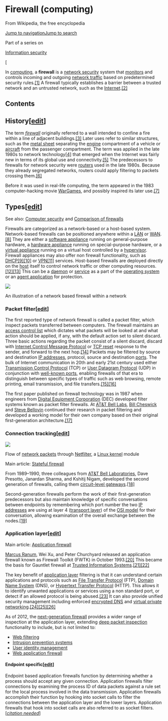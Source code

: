 # Firewall (computing)

From Wikipedia, the free encyclopedia

[Jump to navigation](https://en.wikipedia.org/wiki/Firewall_%28computing%29#mw-head)[Jump to search](https://en.wikipedia.org/wiki/Firewall_%28computing%29#searchInput)

Part of a series on

[Information security](https://en.wikipedia.org/wiki/Information_security "Information security")

[

In  [computing](https://en.wikipedia.org/wiki/Computing "Computing"), a  **firewall**  is a  [network security](https://en.wikipedia.org/wiki/Network_security "Network security")  system that  [monitors](https://en.wikipedia.org/wiki/Network_monitoring "Network monitoring")  and controls incoming and outgoing  [network traffic](https://en.wikipedia.org/wiki/Network_traffic "Network traffic")  based on predetermined security rules.[[1]](https://en.wikipedia.org/wiki/Firewall_%28computing%29#cite_note-1)  A firewall typically establishes a barrier between a trusted network and an untrusted network, such as the  [Internet](https://en.wikipedia.org/wiki/Internet "Internet").[[2]](https://en.wikipedia.org/wiki/Firewall_%28computing%29#cite_note-Oppliger_1997_94-2)

## Contents



## History[[edit](https://en.wikipedia.org/w/index.php?title=Firewall_(computing)&action=edit&section=1 "Edit section: History")]

The term  _[firewall](https://en.wikipedia.org/wiki/Firewall_(construction) "Firewall (construction)")_  originally referred to a wall intended to confine a fire within a line of adjacent buildings.[[3]](https://en.wikipedia.org/wiki/Firewall_%28computing%29#cite_note-3)  Later uses refer to similar structures, such as the  [metal sheet](https://en.wikipedia.org/wiki/Firewall_(engine) "Firewall (engine)")  separating the  [engine](https://en.wikipedia.org/wiki/Engine "Engine")  compartment of a vehicle or  [aircraft](https://en.wikipedia.org/wiki/Aircraft "Aircraft")  from the passenger compartment. The term was applied in the late 1980s to network technology[[4]](https://en.wikipedia.org/wiki/Firewall_%28computing%29#cite_note-cheskwick1994-4)  that emerged when the Internet was fairly new in terms of its global use and connectivity.[[5]](https://en.wikipedia.org/wiki/Firewall_%28computing%29#cite_note-5)  The predecessors to firewalls for network security were  [routers](https://en.wikipedia.org/wiki/Router_(computing) "Router (computing)")  used in the late 1980s. Because they already segregated networks, routers could apply filtering to packets crossing them.[[6]](https://en.wikipedia.org/wiki/Firewall_%28computing%29#cite_note-report_unm-6)

Before it was used in real-life computing, the term appeared in the 1983 computer-hacking movie  [WarGames](https://en.wikipedia.org/wiki/WarGames "WarGames"), and possibly inspired its later use.[[7]](https://en.wikipedia.org/wiki/Firewall_%28computing%29#cite_note-7)

## Types[[edit](https://en.wikipedia.org/w/index.php?title=Firewall_(computing)&action=edit&section=2 "Edit section: Types")]

See also:  [Computer security](https://en.wikipedia.org/wiki/Computer_security "Computer security")  and  [Comparison of firewalls](https://en.wikipedia.org/wiki/Comparison_of_firewalls "Comparison of firewalls")

Firewalls are categorized as a network-based or a host-based system. Network-based firewalls can be positioned anywhere within a  [LAN](https://en.wikipedia.org/wiki/Local_area_network "Local area network")  or  [WAN](https://en.wikipedia.org/wiki/Wide_area_network "Wide area network").[[8]](https://en.wikipedia.org/wiki/Firewall_%28computing%29#cite_note-8)  They are either a  [software appliance](https://en.wikipedia.org/wiki/Software_appliance "Software appliance")  running on general-purpose hardware, a  [hardware appliance](https://en.wikipedia.org/wiki/Computer_appliance#Types_of_appliances "Computer appliance")  running on special-purpose hardware, or a  [virtual appliance](https://en.wikipedia.org/wiki/Virtual_appliance "Virtual appliance")  running on a virtual host controlled by a  [hypervisor](https://en.wikipedia.org/wiki/Hypervisor "Hypervisor"). Firewall appliances may also offer non firewall functionality, such as  [DHCP](https://en.wikipedia.org/wiki/DHCP "DHCP")[[9]](https://en.wikipedia.org/wiki/Firewall_%28computing%29#cite_note-9)[[10]](https://en.wikipedia.org/wiki/Firewall_%28computing%29#cite_note-10)  or  [VPN](https://en.wikipedia.org/wiki/VPN "VPN")[[11]](https://en.wikipedia.org/wiki/Firewall_%28computing%29#cite_note-11)  services. Host-based firewalls are deployed directly on the  [host](https://en.wikipedia.org/wiki/Host_(network) "Host (network)")  itself to control network traffic or other computing resources.[[12]](https://en.wikipedia.org/wiki/Firewall_%28computing%29#cite_note-12)[[13]](https://en.wikipedia.org/wiki/Firewall_%28computing%29#cite_note-13)  This can be a  [daemon](https://en.wikipedia.org/wiki/Daemon_(computing) "Daemon (computing)")  or  [service](https://en.wikipedia.org/wiki/Windows_service "Windows service")  as a part of the  [operating system](https://en.wikipedia.org/wiki/Operating_system "Operating system")  or an  [agent application](https://en.wikipedia.org/wiki/Endpoint_security "Endpoint security")  for protection.

[![](https://upload.wikimedia.org/wikipedia/commons/thumb/5/5b/Firewall.png/220px-Firewall.png)](https://en.wikipedia.org/wiki/File:Firewall.png)

An illustration of a network based firewall within a network

### Packet filter[[edit](https://en.wikipedia.org/w/index.php?title=Firewall_(computing)&action=edit&section=3 "Edit section: Packet filter")]

The first reported type of network firewall is called a packet filter, which inspect packets transferred between computers. The firewall maintains an  [access control list](https://en.wikipedia.org/wiki/Access_control_list "Access control list")  which dictates what packets will be looked at and what action should be applied, if any, with the default action set to silent discard. Three basic actions regarding the packet consist of a silent discard, discard with  [Internet Control Message Protocol](https://en.wikipedia.org/wiki/Internet_Control_Message_Protocol "Internet Control Message Protocol")  or  [TCP reset](https://en.wikipedia.org/wiki/TCP_reset_attack "TCP reset attack")  response to the sender, and forward to the next hop.[[14]](https://en.wikipedia.org/wiki/Firewall_%28computing%29#cite_note-14)  Packets may be filtered by source and destination  [IP addresses](https://en.wikipedia.org/wiki/Network_address "Network address"), protocol, source and destination  [ports](https://en.wikipedia.org/wiki/Port_number "Port number"). The bulk of Internet communication in 20th and early 21st century used either  [Transmission Control Protocol](https://en.wikipedia.org/wiki/Transmission_Control_Protocol "Transmission Control Protocol")  (TCP) or  [User Datagram Protocol](https://en.wikipedia.org/wiki/User_Datagram_Protocol "User Datagram Protocol")  (UDP) in conjunction with  [well-known ports](https://en.wikipedia.org/wiki/List_of_TCP_and_UDP_port_numbers "List of TCP and UDP port numbers"), enabling firewalls of that era to distinguish between specific types of traffic such as web browsing, remote printing, email transmission, and file transfers.[[15]](https://en.wikipedia.org/wiki/Firewall_%28computing%29#cite_note-15)[[16]](https://en.wikipedia.org/wiki/Firewall_%28computing%29#cite_note-cheswick2003-16)

The first paper published on firewall technology was in 1987 when engineers from  [Digital Equipment Corporation](https://en.wikipedia.org/wiki/Digital_Equipment_Corporation "Digital Equipment Corporation")  (DEC) developed filter systems known as packet filter firewalls. At  [AT&T Bell Labs](https://en.wikipedia.org/wiki/Bell_Labs "Bell Labs"),  [Bill Cheswick](https://en.wikipedia.org/wiki/William_Cheswick "William Cheswick")  and  [Steve Bellovin](https://en.wikipedia.org/wiki/Steven_M._Bellovin "Steven M. Bellovin")  continued their research in packet filtering and developed a working model for their own company based on their original first-generation architecture.[[17]](https://en.wikipedia.org/wiki/Firewall_%28computing%29#cite_note-17)

### Connection tracking[[edit](https://en.wikipedia.org/w/index.php?title=Firewall_(computing)&action=edit&section=4 "Edit section: Connection tracking")]

[![](https://upload.wikimedia.org/wikipedia/commons/thumb/3/37/Netfilter-packet-flow.svg/220px-Netfilter-packet-flow.svg.png)](https://en.wikipedia.org/wiki/File:Netfilter-packet-flow.svg)

Flow of  [network packets](https://en.wikipedia.org/wiki/Network_packet "Network packet")  through  [Netfilter](https://en.wikipedia.org/wiki/Netfilter "Netfilter"), a  [Linux kernel](https://en.wikipedia.org/wiki/Linux_kernel "Linux kernel")  module

Main article:  [Stateful firewall](https://en.wikipedia.org/wiki/Stateful_firewall "Stateful firewall")

From 1989–1990, three colleagues from  [AT&T Bell Laboratories](https://en.wikipedia.org/wiki/AT%26T_Bell_Laboratories "AT&T Bell Laboratories"), Dave Presotto, Janardan Sharma, and Kshitij Nigam, developed the second generation of firewalls, calling them  [circuit-level gateways](https://en.wikipedia.org/wiki/Circuit-level_gateway "Circuit-level gateway").[[18]](https://en.wikipedia.org/wiki/Firewall_%28computing%29#cite_note-18)

Second-generation firewalls perform the work of their first-generation predecessors but also maintain knowledge of specific conversations between endpoints by remembering which port number the two  [IP addresses](https://en.wikipedia.org/wiki/IP_address "IP address")  are using at layer 4 ([transport layer](https://en.wikipedia.org/wiki/Transport_layer "Transport layer")) of the  [OSI model](https://en.wikipedia.org/wiki/OSI_model "OSI model")  for their conversation, allowing examination of the overall exchange between the nodes.[[19]](https://en.wikipedia.org/wiki/Firewall_%28computing%29#cite_note-19)

### Application layer[[edit](https://en.wikipedia.org/w/index.php?title=Firewall_(computing)&action=edit&section=5 "Edit section: Application layer")]

Main article:  [Application firewall](https://en.wikipedia.org/wiki/Application_firewall "Application firewall")

[Marcus Ranum](https://en.wikipedia.org/wiki/Marcus_Ranum "Marcus Ranum"), Wei Xu, and Peter Churchyard released an application firewall known as Firewall Toolkit (FWTK) in October 1993.[[20]](https://en.wikipedia.org/wiki/Firewall_%28computing%29#cite_note-20)  This became the basis for Gauntlet firewall at  [Trusted Information Systems](https://en.wikipedia.org/wiki/Trusted_Information_Systems "Trusted Information Systems").[[21]](https://en.wikipedia.org/wiki/Firewall_%28computing%29#cite_note-21)[[22]](https://en.wikipedia.org/wiki/Firewall_%28computing%29#cite_note-22)

The key benefit of  [application layer](https://en.wikipedia.org/wiki/Application_layer "Application layer")  filtering is that it can understand certain applications and protocols such as  [File Transfer Protocol](https://en.wikipedia.org/wiki/File_Transfer_Protocol "File Transfer Protocol")  (FTP),  [Domain Name System](https://en.wikipedia.org/wiki/Domain_Name_System "Domain Name System")  (DNS), or  [Hypertext Transfer Protocol](https://en.wikipedia.org/wiki/Hypertext_Transfer_Protocol "Hypertext Transfer Protocol")  (HTTP). This allows it to identify unwanted applications or services using a non standard port, or detect if an allowed protocol is being abused.[[23]](https://en.wikipedia.org/wiki/Firewall_%28computing%29#cite_note-23)  It can also provide unified security management including enforced  [encrypted DNS](https://en.wikipedia.org/wiki/DNS_over_TLS "DNS over TLS")  and  [virtual private networking](https://en.wikipedia.org/wiki/Virtual_private_network "Virtual private network").[[24]](https://en.wikipedia.org/wiki/Firewall_%28computing%29#cite_note-24)[[25]](https://en.wikipedia.org/wiki/Firewall_%28computing%29#cite_note-25)[[26]](https://en.wikipedia.org/wiki/Firewall_%28computing%29#cite_note-26)

As of 2012, the  [next-generation firewall](https://en.wikipedia.org/wiki/Next-generation_firewall "Next-generation firewall")  provides a wider range of inspection at the application layer, extending  [deep packet inspection](https://en.wikipedia.org/wiki/Deep_packet_inspection "Deep packet inspection")  functionality to include, but is not limited to:

-   [Web filtering](https://en.wikipedia.org/wiki/Web_filtering "Web filtering")
-   [Intrusion prevention systems](https://en.wikipedia.org/wiki/Intrusion_prevention_system "Intrusion prevention system")
-   [User identity management](https://en.wikipedia.org/wiki/Identity_management "Identity management")
-   [Web application firewall](https://en.wikipedia.org/wiki/Web_application_firewall "Web application firewall")

#### Endpoint specific[[edit](https://en.wikipedia.org/w/index.php?title=Firewall_(computing)&action=edit&section=6 "Edit section: Endpoint specific")]

Endpoint based application firewalls function by determining whether a process should accept any given connection. Application firewalls filter connections by examining the process ID of data packets against a rule set for the local process involved in the data transmission. Application firewalls accomplish their function by hooking into socket calls to filter the connections between the application layer and the lower layers. Application firewalls that hook into socket calls are also referred to as socket filters.[_[citation needed](https://en.wikipedia.org/wiki/Wikipedia:Citation_needed "Wikipedia:Citation needed")_]